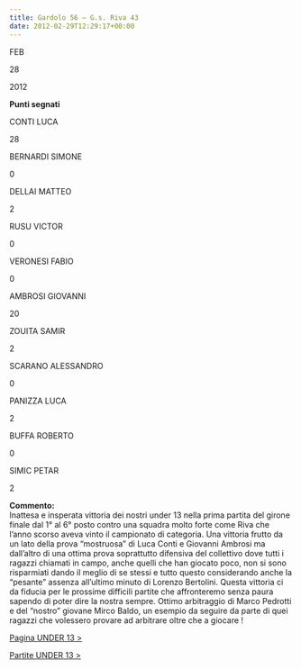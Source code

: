 ```yaml
---
title: Gardolo 56 – G.s. Riva 43
date: 2012-02-29T12:29:17+00:00
---
```

FEB

28

2012

**Punti segnati**

CONTI LUCA

28

BERNARDI SIMONE

0

DELLAI MATTEO

2

RUSU VICTOR

0

VERONESI FABIO

0

AMBROSI GIOVANNI

20

ZOUITA SAMIR

2

SCARANO ALESSANDRO

0

PANIZZA LUCA

2

BUFFA ROBERTO

0

SIMIC PETAR

2

**Commento:**  
Inattesa e insperata vittoria dei nostri under 13 nella prima partita del girone finale dal 1° al 6° posto contro una squadra molto forte come Riva che l’anno scorso aveva vinto il campionato di categoria. Una vittoria frutto da un lato della prova “mostruosa” di Luca Conti e Giovanni Ambrosi ma dall’altro di una ottima prova soprattutto difensiva del collettivo dove tutti i ragazzi chiamati in campo, anche quelli che han giocato poco, non si sono risparmiati dando il meglio di se stessi e tutto questo considerando anche la “pesante” assenza all’ultimo minuto di Lorenzo Bertolini. Questa vittoria ci da fiducia per le prossime difficili partite che affronteremo senza paura sapendo di poter dire la nostra sempre. Ottimo arbitraggio di Marco Pedrotti e del “nostro” giovane Mirco Baldo, un esempio da seguire da parte di quei ragazzi che volessero provare ad arbitrare oltre che a giocare !

[Pagina UNDER 13 >](http://www.basketgardolo.it/under-13)

[Partite UNDER 13 >](http://www.basketgardolo.it/?tag=under-13&cat=11)